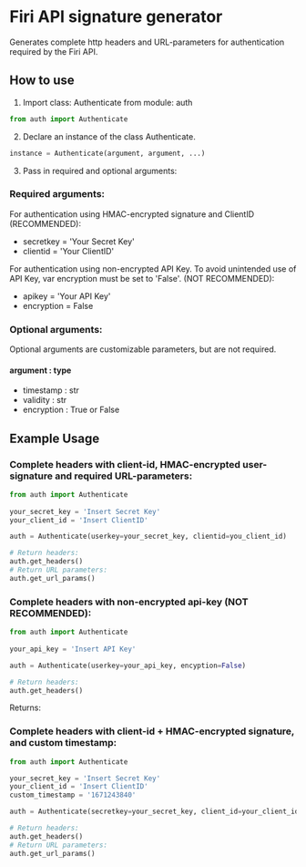# Firi API signature generator

Generates complete http headers and URL-parameters for authentication required by the Firi API.

## How to use

1. Import class: Authenticate from module: auth
```python
from auth import Authenticate 
```

2. Declare an instance of the class Authenticate.
```python
instance = Authenticate(argument, argument, ...)
```
3. Pass in required and optional arguments:

### Required arguments: 
For authentication using HMAC-encrypted signature and ClientID (RECOMMENDED):

- secretkey = 'Your Secret Key'
- clientid = 'Your ClientID'

For authentication using non-encrypted API Key. To avoid unintended use of API Key, var encryption must be set to 'False'. (NOT RECOMMENDED):

- apikey = 'Your API Key'
- encryption = False

### Optional arguments:
Optional arguments are customizable parameters, but are not required.

#### argument : type 
- timestamp : str
- validity : str
- encryption : True or False


## Example Usage

### Complete headers with client-id, HMAC-encrypted user-signature and required URL-parameters:
```python
from auth import Authenticate
 
your_secret_key = 'Insert Secret Key'
your_client_id = 'Insert ClientID'

auth = Authenticate(userkey=your_secret_key, clientid=you_client_id)

# Return headers:
auth.get_headers() 
# Return URL parameters: 
auth.get_url_params()
```
### Complete headers with non-encrypted api-key (NOT RECOMMENDED): 
```python
from auth import Authenticate
 
your_api_key = 'Insert API Key'

auth = Authenticate(userkey=your_api_key, encyption=False)

# Return headers:
auth.get_headers() 
```
Returns: 
### Complete headers with client-id + HMAC-encrypted signature, and custom timestamp:
```python
from auth import Authenticate

your_secret_key = 'Insert Secret Key'
your_client_id = 'Insert ClientID'
custom_timestamp = '1671243840'

auth = Authenticate(secretkey=your_secret_key, client_id=your_client_id, timestamp=custom_timestamp)

# Return headers: 
auth.get_headers()
# Return URL parameters:
auth.get_url_params()
```